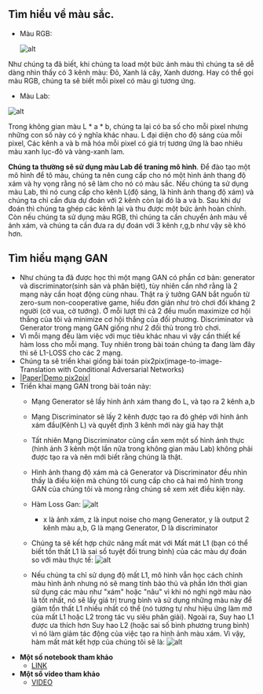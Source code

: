 ## Tìm hiểu về màu sắc.

* Màu RGB:

    ![alt](https://raw.githubusercontent.com/moein-shariatnia/Deep-Learning/main/Image%20Colorization%20Tutorial/files/rgb.jpg)

Như chúng ta đã biết, khi chúng ta load một bức ảnh màu thì chúng ta sẽ dễ dàng nhìn thấy có 3 kênh màu: Đỏ, Xanh lá cây, Xanh dương. Hay có thể gọi màu RGB, chúng ta sẽ biết mỗi pixel có màu gì tương ứng. 

* Màu Lab:

![alt](https://raw.githubusercontent.com/moein-shariatnia/Deep-Learning/main/Image%20Colorization%20Tutorial/files/lab.jpg)

Trong không gian màu L * a * b, chúng ta lại có ba số cho mỗi pixel nhưng những con số này có ý nghĩa khác nhau. L đại diện cho độ sáng của mỗi pixel, Các kênh a và b mã hóa mỗi pixel có giá trị tương ứng là bao nhiêu màu xanh lục-đỏ và vàng-xanh lam.

**Chúng ta thường sẽ sử dụng màu Lab để traning mô hình**. Để đào tạo một mô hình để tô màu, chúng ta nên cung cấp cho nó một hình ảnh thang độ xám và hy vọng rằng nó sẽ làm cho nó có màu sắc. Nếu chúng ta sử dụng màu Lab, thì nó cung cấp cho kênh L(độ sáng, là hình ảnh thang độ xám) và chúng ta chỉ cần đưa dự đoán với 2 kênh còn lại đó là a và b. Sau khi dự đoán thì chúng ta ghép các kênh lại và thu được một bức ảnh hoàn chỉnh. Còn nếu chúng ta sử dụng màu RGB, thì chúng ta cần chuyển ảnh màu về ảnh xám, và chúng ta cần đưa ra dự đoán với 3 kênh r,g,b như vậy sẽ khó hơn. 

## Tìm hiểu mạng GAN

* Như chúng ta đã được học thì một mạng GAN có phần cơ bản: generator và discriminator(sinh sản và phân biệt), tùy nhiên cần nhớ rằng là 2 mạng này cần hoạt động cùng nhau. Thật ra ỷ tưởng GAN bắt nguồn từ zero-sum non-cooperative game, hiểu đơn giản như trò chơi đối kháng 2 người (cờ vua, cờ tướng). Ở mỗi lượt thì cả 2 đều muốn maximize cơ hội thắng của tôi và minimize cơ hội thắng của đối phương. Discriminator và Generator trong mạng GAN giống như 2 đối thủ trong trò chơi. 
* Vì mỗi mạng đều làm việc với mục tiêu khác nhau vì vậy cần thiết kế hàm loss cho mỗi mạng. Tuy nhiên trong bài toán chúng ta đang làm đây thì sẽ L1-LOSS cho các 2 mạng.
* Chúng ta sẽ triển khai giống bài toán pix2pix(image-to-image-Translation with Conditional Adversarial Networks)
* |[Paper](https://arxiv.org/abs/1611.07004)|[Demo pix2pix](https://affinelayer.com/pixsrv/)|
* Triển khai mạng GAN trong bài toán này:
  * Mạng Generator sẽ lấy hình ảnh xám thang đo L, và tạo ra 2 kênh a,b
  * Mạng Discriminator sẽ lấy 2 kênh được tạo ra đó ghép với hình ảnh xám đầu(Kênh L) và quyết định 3 kênh mới này giả hay thật
  * Tất nhiên Mạng Discriminator cũng cần xem một số hình ảnh thực (hình ảnh 3 kênh một lần nữa trong không gian màu Lab) không phải được tạo ra và nên mới biết rằng chúng là thật. 
  * Hình ảnh thang độ xám mà cả Generator và Discriminator đều nhìn thấy là điều kiện mà chúng tôi cung cấp cho cả hai mô hình trong GAN của chúng tôi và mong rằng chúng sẽ xem xét điều kiện này.
  * Hàm Loss Gan:
    ![alt](https://raw.githubusercontent.com/moein-shariatnia/Deep-Learning/main/Image%20Colorization%20Tutorial/files/GAN_loss.jpg) 
    
    * x là ảnh xám, z là input noise cho mạng Generator, y là output 2 kênh màu a,b, G là mạng Generator, D là discriminator
  * Chúng ta sẽ kết hợp chức năng mất mát với Mất mát L1 (bạn có thể biết tổn thất L1 là sai số tuyệt đối trung bình) của các màu dự đoán so với màu thực tế:
    ![alt](https://raw.githubusercontent.com/moein-shariatnia/Deep-Learning/main/Image%20Colorization%20Tutorial/files/l1_loss.jpg)
  * Nếu chúng ta chỉ sử dụng độ mất L1, mô hình vẫn học cách chỉnh màu hình ảnh nhưng nó sẽ mang tính bảo thủ và phần lớn thời gian sử dụng các màu như "xám" hoặc "nâu" vì khi nó nghi ngờ màu nào là tốt nhất, nó sẽ lấy giá trị trung bình và sử dụng những màu này để giảm tổn thất L1 nhiều nhất có thể (nó tương tự như hiệu ứng làm mờ của mất L1 hoặc L2 trong tác vụ siêu phân giải). Ngoài ra, Suy hao L1 được ưa thích hơn Suy hao L2 (hoặc sai số bình phương trung bình) vì nó làm giảm tác động của việc tạo ra hình ảnh màu xám. Vì vậy, hàm mất mát kết hợp của chúng tôi sẽ là:
    ![alt](https://raw.githubusercontent.com/moein-shariatnia/Deep-Learning/main/Image%20Colorization%20Tutorial/files/loss.jpg)
* **Một số notebook tham khảo**
  * [LINK](https://colab.research.google.com/github/moein-shariatnia/Deep-Learning/blob/main/Image%20Colorization%20Tutorial/Image%20Colorization%20with%20U-Net%20and%20GAN%20Tutorial.ipynb) 
* **Một số video tham khảo**
  * [VIDEO](https://www.youtube.com/watch?v=v88IUAsgfz0) 
